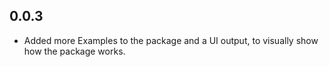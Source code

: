 ## 0.0.3

- Added more Examples to the package and a UI output, to visually show how the package works.
